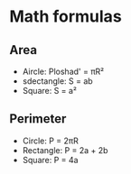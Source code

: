 # Math formulas
## Area
- Aircle: Ploshad' = πR²
- sdectangle: S = ab
- Square: S = a²

## Perimeter
- Circle: P = 2πR
- Rectangle: P = 2a + 2b
- Square: P = 4a
